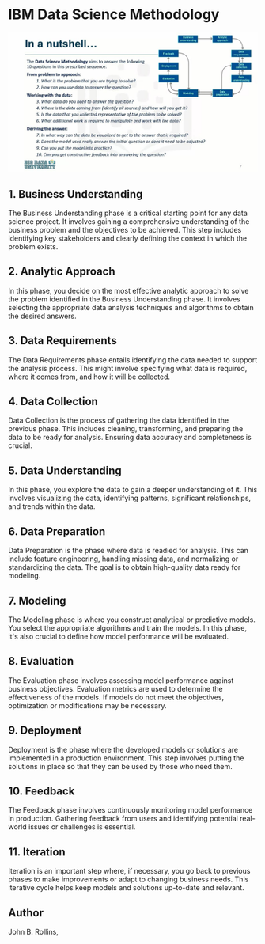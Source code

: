 # IBM Data Science Methodology

![Alt text](.\data_science_methodology.jpg)

## 1. Business Understanding
The Business Understanding phase is a critical starting point for any data science project. It involves gaining a comprehensive understanding of the business problem and the objectives to be achieved. This step includes identifying key stakeholders and clearly defining the context in which the problem exists.

## 2. Analytic Approach
In this phase, you decide on the most effective analytic approach to solve the problem identified in the Business Understanding phase. It involves selecting the appropriate data analysis techniques and algorithms to obtain the desired answers.

## 3. Data Requirements
The Data Requirements phase entails identifying the data needed to support the analysis process. This might involve specifying what data is required, where it comes from, and how it will be collected.

## 4. Data Collection
Data Collection is the process of gathering the data identified in the previous phase. This includes cleaning, transforming, and preparing the data to be ready for analysis. Ensuring data accuracy and completeness is crucial.

## 5. Data Understanding
In this phase, you explore the data to gain a deeper understanding of it. This involves visualizing the data, identifying patterns, significant relationships, and trends within the data.

## 6. Data Preparation
Data Preparation is the phase where data is readied for analysis. This can include feature engineering, handling missing data, and normalizing or standardizing the data. The goal is to obtain high-quality data ready for modeling.

## 7. Modeling
The Modeling phase is where you construct analytical or predictive models. You select the appropriate algorithms and train the models. In this phase, it's also crucial to define how model performance will be evaluated.

## 8. Evaluation
The Evaluation phase involves assessing model performance against business objectives. Evaluation metrics are used to determine the effectiveness of the models. If models do not meet the objectives, optimization or modifications may be necessary.

## 9. Deployment
Deployment is the phase where the developed models or solutions are implemented in a production environment. This step involves putting the solutions in place so that they can be used by those who need them.

## 10. Feedback
The Feedback phase involves continuously monitoring model performance in production. Gathering feedback from users and identifying potential real-world issues or challenges is essential.

## 11. Iteration
Iteration is an important step where, if necessary, you go back to previous phases to make improvements or adapt to changing business needs. This iterative cycle helps keep models and solutions up-to-date and relevant.


## Author
John B. Rollins,